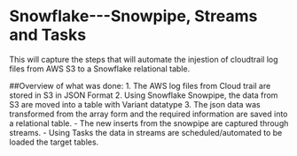 # Snowflake---Snowpipe, Streams and Tasks
This will capture the steps that will automate the injestion of cloudtrail log files from AWS S3 to a Snowflake relational table.

##Overview of what was done:
    1. The AWS log files from Cloud trail are stored in S3 in JSON Format
    2. Using Snowflake Snowpipe, the data from S3 are moved into a table with Variant datatype
    3. The json data was transformed from the array form and the required information are saved into a relational table. 
        - The new inserts from the snowpipe are captured through streams.
        - Using Tasks the data in streams are scheduled/automated to be loaded the target tables.

